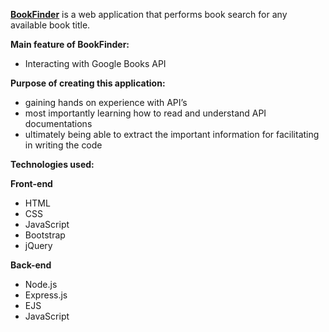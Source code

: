 [**BookFinder**](https://find-your-book.herokuapp.com) is a web application that performs book search for any available book title.

**Main feature of BookFinder:**
-	Interacting with Google Books API 

**Purpose of creating this application:**
-	gaining hands on experience with API’s 
-	most importantly learning how to read and understand API documentations 
-	ultimately being able to extract the important information for facilitating in writing the code

**Technologies used:**

**Front-end**
* HTML
*	CSS
*	JavaScript
*	Bootstrap
*	jQuery

**Back-end**
*	Node.js
* Express.js
*	EJS
*	JavaScript
